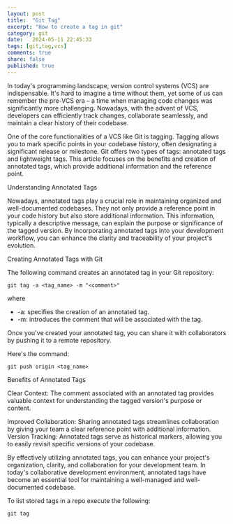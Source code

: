 ```yaml
---
layout: post
title:  "Git Tag"
excerpt: "How to create a tag in git"
category: git
date:   2024-05-11 22:45:33
tags: [git,tag,vcs]
comments: true
share: false
published: true
---
```


In today's programming landscape, version control systems (VCS) are indispensable. It's hard to imagine a time without them, yet some of us can remember the pre-VCS era – a time when managing code changes was significantly more challenging. Nowadays, with the advent of VCS, developers can efficiently track changes, collaborate seamlessly, and maintain a clear history of their codebase.

One of the core functionalities of a VCS like Git is tagging. Tagging allows you to mark specific points in your codebase history, often designating a significant release or milestone. Git offers two types of tags: annotated tags and lightweight tags. This article focuses on the benefits and creation of annotated tags, which provide additional information and the reference point.

Understanding Annotated Tags

Nowadays, annotated tags play a crucial role in maintaining organized and well-documented codebases. They not only provide a reference point in your code history but also store additional information. This information, typically a descriptive message, can explain the purpose or significance of the tagged version. By incorporating annotated tags into your development workflow, you can enhance the clarity and traceability of your project's evolution.

Creating Annotated Tags with Git

The following command creates an annotated tag in your Git repository:

```
git tag -a <tag_name> -m "<comment>"
```

where

* -a: specifies the creation of an annotated tag.
* -m: introduces the comment that will be associated with the tag.


Once you've created your annotated tag, you can share it with collaborators by pushing it to a remote repository. 

Here's the command:
 

```
git push origin <tag_name>
```

Benefits of Annotated Tags

Clear Context: The comment associated with an annotated tag provides valuable context for understanding the tagged version's purpose or content.

Improved Collaboration: Sharing annotated tags streamlines collaboration by giving your team a clear reference point with additional information.
Version Tracking: Annotated tags serve as historical markers, allowing you to easily revisit specific versions of your codebase.

By effectively utilizing annotated tags, you can enhance your project's organization, clarity, and collaboration for your development team. In today's collaborative development environment, annotated tags have become an essential tool for maintaining a well-managed and well-documented codebase.

To list stored tags in a repo execute the following:

```
git tag
```

